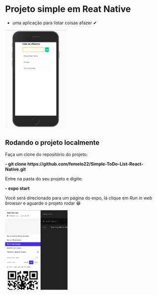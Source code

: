 

# Projeto simple em Reat Native
  - uma aplicação para listar coisas afazer ✔

<p>
  <img  width="40%" src="https://github.com/femelo22/Simple-ToDo-List-React-Native/blob/master/assets/todo.png" />
</p>


<h2>Rodando o projeto localmente</h2>

<p>Faça um clone do repositório do projeto:</p>
<p><b>- git clone https://github.com/femelo22/Simple-ToDo-List-React-Native.git</b></p>

<p>Entre na pasta do seu projeto e digite:</p>
<p><b>- expo start</b></p>

<p> Você será direcionado para um página do expo, lá clique em <i>Run in web browser</i> e aguarde o projeto rodar 😁</p>
<p>
  <img  width="40%" height:"50%" src="https://github.com/femelo22/Imc-Calculator-React/blob/master/assets/expoPage.png" />
</p>
